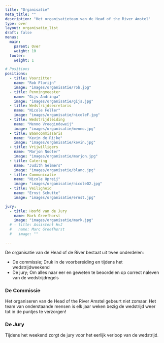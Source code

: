 ```yaml
---
title: "Organisatie"
meta_title: ""
description: "Het organisatieteam van de Head of the River Amstel"
type: over
layout: organisatie_list
draft: false
menus: 
  main:
    parent: Over
    weight: 10
  footer:
    weight: 1

# Positions
positions:
  - title: Voorzitter
    name: "Rob Florijn"
    image: "images/organisatie/rob.jpg"
  - title: Penningmeester
    name: "Gijs Andringa"
    image: "images/organisatie/gijs.jpg"
  - title: Wedstrijdsecretaris
    name: "Nicole Feller"
    image: "images/organisatie/nicoleF.jpg"
  - title: Wedstrijdleiding
    name: "Menno Vroegindeweij"
    image: "images/organisatie/menno.jpg"
  - title: Baancommissaris
    name: "Kevin de Rijke"
    image: "images/organisatie/kevin.jpg" 
  - title: Vrijwilligers
    name: "Marjon Nooter"
    image: "images/organisatie/marjon.jpg" 
  - title: Catering
    name: "Judith Gelmers"
    image: "images/organisatie/blanc.jpg"        
  - title: Communicatie
    name: "Nicole Opreij"
    image: "images/organisatie/nicoleO2.jpg"    
  - title: Veiligheid
    name: "Ernst Schutte"
    image: "images/organisatie/ernst.jpg"      

jury:
  - title: Hoofd van de Jury
    name: Mark Greefhorst
    image: "images/organisatie/mark.jpg"
  # - title: Assistent HvJ
  #   name: Marc Greefhorst
  #   image: ""

---
```

De organisatie van de Head of de River bestaat uit twee onderdelen:
- De commissie; Druk in de voorbereiding en tijdens het wedstrijdweekend
- De jury; Om alles naar eer en geweten te beoordelen op correct naleven van de wedstrijdregels    

### De Commissie
Het organiseren van de Head of the River Amstel gebeurt niet zomaar. Het team van onderstaande mensen is elk jaar weken bezig de wedstrijd weer tot in de puntjes te verzorgen!
<!-- section break -->

### De Jury
Tijdens het weekend zorgt de jury voor het eerlijk verloop van de wedstrijd.